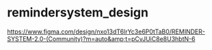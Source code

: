 # remindersystem_design
https://www.figma.com/design/nxo13dT6lrYc3e6P0tTaB0/REMINDER-SYSTEM-2.0-(Community)?m=auto&amp;t=pCvJUiC8e8U3hbtN-6

